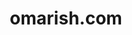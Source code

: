 ---
title: 'omarish.com'
url: 'https://omarish.com'
tags: ['Engineer', 'Writer', 'Investor']
updatesFeed: 'https://omarish.com/feed.xml'
nsfw: false
rss: true
---